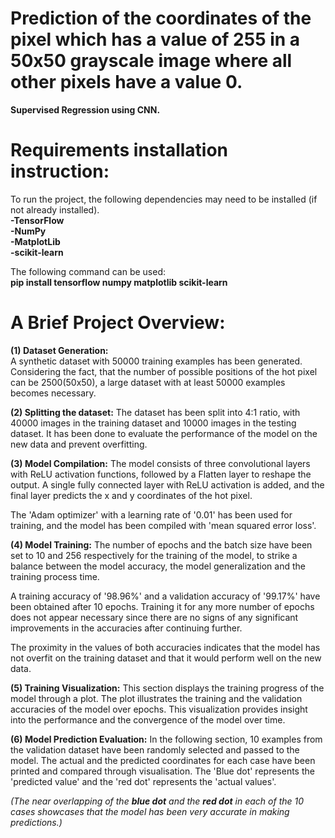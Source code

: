 # **Prediction of the coordinates of the pixel which has a value of 255 in a 50x50 grayscale image where all other pixels have a value 0.**

**Supervised Regression using CNN.**

# Requirements installation instruction:

To run the project, the following dependencies may need to be installed (if not already installed).  
**-TensorFlow  
-NumPy  
-MatplotLib  
-scikit-learn**

The following command can be used:  
**pip install tensorflow numpy matplotlib scikit-learn**

# A Brief Project Overview:  

**(1) Dataset Generation:**  
A synthetic dataset with 50000 training examples has been generated. Considering the fact, that the number of possible positions of the hot pixel can be 2500(50x50), a large dataset with at least 50000 examples becomes necessary.

**(2) Splitting the dataset:**
The dataset has been split into 4:1 ratio, with 40000 images in the training dataset and 10000 images in the testing dataset. It has been done to evaluate the performance of the model on the new data and prevent overfitting.

**(3) Model Compilation:**
The model consists of three convolutional layers with ReLU activation functions, followed by a Flatten layer to reshape the output. A single fully connected layer with ReLU activation is added, and the final layer predicts the x and y coordinates of the hot pixel.

The 'Adam optimizer' with a learning rate of '0.01' has been used for training, and the model has been compiled with 'mean squared error loss'.

**(4) Model Training:**
The number of epochs and the batch size have been set to 10 and 256 respectively for the training of the model, to strike a balance between the model accuracy, the model generalization and the training process time. 

A training accuracy of '98.96%' and a validation accuracy of '99.17%' have been obtained after 10 epochs. Training it for any more number of epochs does not appear necessary since there are no signs of any significant improvements in the accuracies after continuing further.

The proximity in the values of both accuracies indicates that the model has not overfit on the training dataset and that it would perform well on the new data.

**(5) Training Visualization:**
This section displays the training progress of the model through a plot. The plot illustrates the training and the validation accuracies of the model over epochs. This visualization provides insight into the performance and the convergence of the model over time.

**(6) Model Prediction Evaluation:**
In the following section, 10 examples from the validation dataset have been randomly selected and passed to the model. The actual and the predicted coordinates for each case have been printed and compared through visualisation. The 'Blue dot' represents the 'predicted value' and the 'red dot' represents the 'actual values'.

_(The near overlapping of the **blue dot** and the **red dot** in each of the 10 cases showcases that the model has been very accurate in making predictions.)_






```python

```
